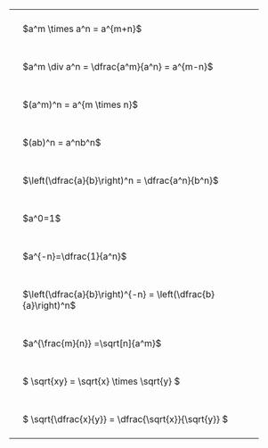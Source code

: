 ---
---

<style type="text/css">
#T_c051b th.col_heading {
  text-align: left;
  font-size: 1em;
}
#T_c051b td {
  text-align: left;
  font-size: 1em;
  padding: 1.5em;
}
#T_c051b_row0_col0, #T_c051b_row1_col0, #T_c051b_row2_col0, #T_c051b_row3_col0, #T_c051b_row4_col0, #T_c051b_row5_col0, #T_c051b_row6_col0, #T_c051b_row7_col0, #T_c051b_row8_col0, #T_c051b_row9_col0, #T_c051b_row10_col0 {
  width: 400px;
  white-space: pre-wrap;
}
</style>
<table id="T_c051b">
  <thead>
  </thead>
  <tbody>
    <tr>
      <td id="T_c051b_row0_col0" class="data row0 col0" >$a^m \times a^n = a^{m+n}$</td>
    </tr>
    <tr>
      <td id="T_c051b_row1_col0" class="data row1 col0" >$a^m \div a^n = \dfrac{a^m}{a^n} = a^{m-n}$</td>
    </tr>
    <tr>
      <td id="T_c051b_row2_col0" class="data row2 col0" >$(a^m)^n = a^{m \times n}$</td>
    </tr>
    <tr>
      <td id="T_c051b_row3_col0" class="data row3 col0" >$(ab)^n = a^nb^n$</td>
    </tr>
    <tr>
      <td id="T_c051b_row4_col0" class="data row4 col0" >$\left(\dfrac{a}{b}\right)^n = \dfrac{a^n}{b^n}$</td>
    </tr>
    <tr>
      <td id="T_c051b_row5_col0" class="data row5 col0" >$a^0=1$</td>
    </tr>
    <tr>
      <td id="T_c051b_row6_col0" class="data row6 col0" >$a^{-n}=\dfrac{1}{a^n}$</td>
    </tr>
    <tr>
      <td id="T_c051b_row7_col0" class="data row7 col0" >$\left(\dfrac{a}{b}\right)^{-n} = \left(\dfrac{b}{a}\right)^n$</td>
    </tr>
    <tr>
      <td id="T_c051b_row8_col0" class="data row8 col0" >$a^{\frac{m}{n}} =\sqrt[n]{a^m}$</td>
    </tr>
    <tr>
      <td id="T_c051b_row9_col0" class="data row9 col0" >$ \sqrt{xy} = \sqrt{x} \times \sqrt{y} $</td>
    </tr>
    <tr>
      <td id="T_c051b_row10_col0" class="data row10 col0" >$ \sqrt{\dfrac{x}{y}} = \dfrac{\sqrt{x}}{\sqrt{y}} $</td>
    </tr>
  </tbody>
</table>
